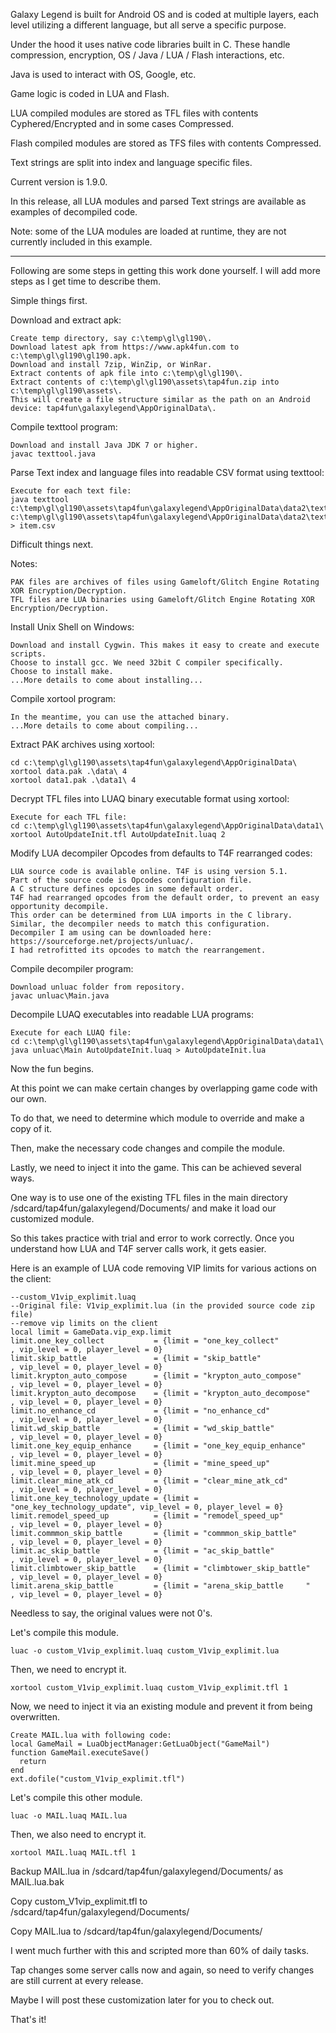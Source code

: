 Galaxy Legend is built for Android OS and is coded at multiple layers, each level utilizing a different language, but all serve a specific purpose.

Under the hood it uses native code libraries built in C. These handle compression, encryption, OS / Java / LUA / Flash interactions, etc.

Java is used to interact with OS, Google, etc.

Game logic is coded in LUA and Flash.

LUA compiled modules are stored as TFL files with contents Cyphered/Encrypted and in some cases Compressed.

Flash compiled modules are stored as TFS files with contents Compressed.

Text strings are split into index and language specific files. 

Current version is 1.9.0.

In this release, all LUA modules and parsed Text strings are available as examples of decompiled code.

Note: some of the LUA modules are loaded at runtime, they are not currently included in this example.

________________________________________________________________________________

Following are some steps in getting this work done yourself. I will add more steps as I get time to describe them.

Simple things first.

Download and extract apk:
```
Create temp directory, say c:\temp\gl\gl190\.
Download latest apk from https://www.apk4fun.com to c:\temp\gl\gl190\gl190.apk.
Download and install 7zip, WinZip, or WinRar.
Extract contents of apk file into c:\temp\gl\gl190\.
Extract contents of c:\temp\gl\gl190\assets\tap4fun.zip into c:\temp\gl\gl190\assets\.
This will create a file structure similar as the path on an Android device: tap4fun\galaxylegend\AppOriginalData\.
```

Compile texttool program:
```
Download and install Java JDK 7 or higher.
javac texttool.java
```

Parse Text index and language files into readable CSV format using texttool:
```
Execute for each text file:
java texttool c:\temp\gl\gl190\assets\tap4fun\galaxylegend\AppOriginalData\data2\text\item.idx c:\temp\gl\gl190\assets\tap4fun\galaxylegend\AppOriginalData\data2\text\item.en > item.csv
```

Difficult things next.

Notes:
```
PAK files are archives of files using Gameloft/Glitch Engine Rotating XOR Encryption/Decryption.
TFL files are LUA binaries using Gameloft/Glitch Engine Rotating XOR Encryption/Decryption.
```

Install Unix Shell on Windows:
```
Download and install Cygwin. This makes it easy to create and execute scripts.
Choose to install gcc. We need 32bit C compiler specifically.
Choose to install make.
...More details to come about installing...
```

Compile xortool program:
```
In the meantime, you can use the attached binary.
...More details to come about compiling...
```

Extract PAK archives using xortool:
```
cd c:\temp\gl\gl190\assets\tap4fun\galaxylegend\AppOriginalData\
xortool data.pak .\data\ 4
xortool data1.pak .\data1\ 4
```

Decrypt TFL files into LUAQ binary executable format using xortool:
```
Execute for each TFL file:
cd c:\temp\gl\gl190\assets\tap4fun\galaxylegend\AppOriginalData\data1\
xortool AutoUpdateInit.tfl AutoUpdateInit.luaq 2
```

Modify LUA decompiler Opcodes from defaults to T4F rearranged codes:
```
LUA source code is available online. T4F is using version 5.1.
Part of the source code is Opcodes configuration file.
A C structure defines opcodes in some default order.
T4F had rearranged opcodes from the default order, to prevent an easy opportunity decompile.
This order can be determined from LUA imports in the C library.
Similar, the decompiler needs to match this configuration.
Decompiler I am using can be downloaded here: https://sourceforge.net/projects/unluac/.
I had retrofitted its opcodes to match the rearrangement.
```

Compile decompiler program:
```
Download unluac folder from repository.
javac unluac\Main.java
```

Decompile LUAQ executables into readable LUA programs:
```
Execute for each LUAQ file:
cd c:\temp\gl\gl190\assets\tap4fun\galaxylegend\AppOriginalData\data1\
java unluac\Main AutoUpdateInit.luaq > AutoUpdateInit.lua
```

Now the fun begins.

At this point we can make certain changes by overlapping game code with our own.

To do that, we need to determine which module to override and make a copy of it.

Then, make the necessary code changes and compile the module.

Lastly, we need to inject it into the game. This can be achieved several ways.

One way is to use one of the existing TFL files in the main directory /sdcard/tap4fun/galaxylegend/Documents/ and make it load our customized module.

So this takes practice with trial and error to work correctly. Once you understand how LUA and T4F server calls work, it gets easier.

Here is an example of LUA code removing VIP limits for various actions on the client:
```
--custom_V1vip_explimit.luaq
--Original file: V1vip_explimit.lua (in the provided source code zip file)
--remove vip limits on the client
local limit = GameData.vip_exp.limit
limit.one_key_collect           = {limit = "one_key_collect"          , vip_level = 0, player_level = 0}
limit.skip_battle               = {limit = "skip_battle"              , vip_level = 0, player_level = 0}
limit.krypton_auto_compose      = {limit = "krypton_auto_compose"     , vip_level = 0, player_level = 0}
limit.krypton_auto_decompose    = {limit = "krypton_auto_decompose"   , vip_level = 0, player_level = 0}
limit.no_enhance_cd             = {limit = "no_enhance_cd"            , vip_level = 0, player_level = 0}
limit.wd_skip_battle            = {limit = "wd_skip_battle"           , vip_level = 0, player_level = 0}
limit.one_key_equip_enhance     = {limit = "one_key_equip_enhance"    , vip_level = 0, player_level = 0}
limit.mine_speed_up             = {limit = "mine_speed_up"            , vip_level = 0, player_level = 0}
limit.clear_mine_atk_cd         = {limit = "clear_mine_atk_cd"        , vip_level = 0, player_level = 0}
limit.one_key_technology_update = {limit = "one_key_technology_update", vip_level = 0, player_level = 0}
limit.remodel_speed_up          = {limit = "remodel_speed_up"         , vip_level = 0, player_level = 0}
limit.commmon_skip_battle       = {limit = "commmon_skip_battle"      , vip_level = 0, player_level = 0}
limit.ac_skip_battle            = {limit = "ac_skip_battle"           , vip_level = 0, player_level = 0}
limit.climbtower_skip_battle    = {limit = "climbtower_skip_battle"   , vip_level = 0, player_level = 0}
limit.arena_skip_battle         = {limit = "arena_skip_battle     "   , vip_level = 0, player_level = 0}
```

Needless to say, the original values were not 0's.

Let's compile this module.
```
luac -o custom_V1vip_explimit.luaq custom_V1vip_explimit.lua
```

Then, we need to encrypt it.
```
xortool custom_V1vip_explimit.luaq custom_V1vip_explimit.tfl 1
```

Now, we need to inject it via an existing module and prevent it from being overwritten.
```
Create MAIL.lua with following code:
local GameMail = LuaObjectManager:GetLuaObject("GameMail")
function GameMail.executeSave()
  return
end
ext.dofile("custom_V1vip_explimit.tfl")
```

Let's compile this other module.
```
luac -o MAIL.luaq MAIL.lua
```

Then, we also need to encrypt it.
```
xortool MAIL.luaq MAIL.tfl 1
```

Backup MAIL.lua in /sdcard/tap4fun/galaxylegend/Documents/ as MAIL.lua.bak

Copy custom_V1vip_explimit.tfl to /sdcard/tap4fun/galaxylegend/Documents/

Copy MAIL.lua to /sdcard/tap4fun/galaxylegend/Documents/

I went much further with this and scripted more than 60% of daily tasks.

Tap changes some server calls now and again, so need to verify changes are still current at every release.

Maybe I will post these customization later for you to check out.

That's it!
